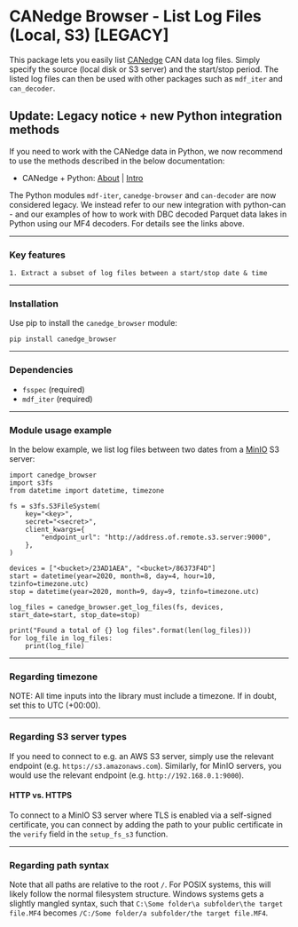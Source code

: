 # CANedge Browser - List Log Files (Local, S3) [LEGACY]
This package lets you easily list [CANedge](https://www.csselectronics.com/) CAN data log files. Simply specify the source (local disk or S3 server) and the start/stop period. The listed log files can then be used with other packages such as `mdf_iter` and `can_decoder`.

## Update: Legacy notice + new Python integration methods
If you need to work with the CANedge data in Python, we now recommend to use the methods described in the below documentation:
- CANedge + Python: [About](https://www.csselectronics.com/pages/python-can-bus-api) | [Intro](https://canlogger.csselectronics.com/canedge-getting-started/ce3/log-file-tools/api-tools)

The Python modules `mdf-iter`, `canedge-browser` and `can-decoder` are now considered legacy. We instead refer to our new integration with python-can - and our examples of how to work with DBC decoded Parquet data lakes in Python using our MF4 decoders. For details see the links above.

---
### Key features
```
1. Extract a subset of log files between a start/stop date & time
```

---
### Installation
Use pip to install the `canedge_browser` module:
```
pip install canedge_browser
```

---
### Dependencies
* `fsspec` (required)
* `mdf_iter` (required)

---
### Module usage example
In the below example, we list log files between two dates from a [MinIO](https://min.io/) S3 server:
```
import canedge_browser
import s3fs
from datetime import datetime, timezone

fs = s3fs.S3FileSystem(
    key="<key>",
    secret="<secret>",
    client_kwargs={
        "endpoint_url": "http://address.of.remote.s3.server:9000",
    },
)

devices = ["<bucket>/23AD1AEA", "<bucket>/86373F4D"]
start = datetime(year=2020, month=8, day=4, hour=10, tzinfo=timezone.utc)
stop = datetime(year=2020, month=9, day=9, tzinfo=timezone.utc)

log_files = canedge_browser.get_log_files(fs, devices, start_date=start, stop_date=stop)

print("Found a total of {} log files".format(len(log_files)))
for log_file in log_files:
    print(log_file)

```

---

### Regarding timezone
NOTE: All time inputs into the library must include a timezone. If in doubt, set this to UTC (+00:00).

---

### Regarding S3 server types
If you need to connect to e.g. an AWS S3 server, simply use the relevant endpoint (e.g. `https://s3.amazonaws.com`). Similarly, for MinIO servers, you would use the relevant endpoint (e.g. `http://192.168.0.1:9000`).

#### HTTP vs. HTTPS
To connect to a MinIO S3 server where TLS is enabled via a self-signed certificate, you can connect by adding the path to your public certificate in the `verify` field in the `setup_fs_s3` function.

---

### Regarding path syntax 
Note that all paths are relative to the root `/`. For POSIX systems, this will likely follow the normal filesystem structure. Windows systems gets a slightly mangled syntax, such that `C:\Some folder\a subfolder\the target file.MF4` becomes `/C:/Some folder/a subfolder/the target file.MF4`.

